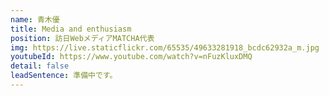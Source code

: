 ```yaml
---
name: 青木優
title: Media and enthusiasm
position: 訪日WebメディアMATCHA代表
img: https://live.staticflickr.com/65535/49633281918_bcdc62932a_m.jpg
youtubeId: https://www.youtube.com/watch?v=nFuzKluxDMQ
detail: false
leadSentence: 準備中です。
---
```

